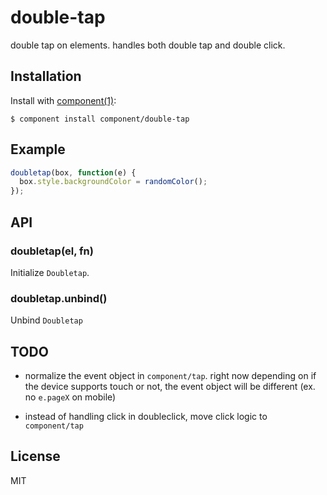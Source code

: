 
# double-tap

  double tap on elements. handles both double tap and double click.

## Installation

  Install with [component(1)](http://component.io):

    $ component install component/double-tap

## Example

```js
doubletap(box, function(e) {
  box.style.backgroundColor = randomColor();
});
```

## API

### doubletap(el, fn)

  Initialize `Doubletap`.

### doubletap.unbind()

  Unbind `Doubletap`

## TODO

- normalize the event object in `component/tap`. right now depending on if the device supports touch or not, the event object will be different (ex. no `e.pageX` on mobile)

- instead of handling click in doubleclick, move click logic to `component/tap`

## License

  MIT
